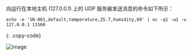 向运行在本地主机 (127.0.0.1) 上的 UDP 服务器发送消息的命令如下所示：

```shell
echo -e 'SN-001,default,temperature,25.7,humidity,69' | nc -q1 -w1 -u 127.0.0.1 11560
```
{: .copy-code}

![image](/images/user-guide/integrations/udp/terminal-text.png)